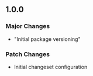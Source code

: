 ## 1.0.0

### Major Changes

- "Initial package versioning"

### Patch Changes

- Initial changeset configuration
